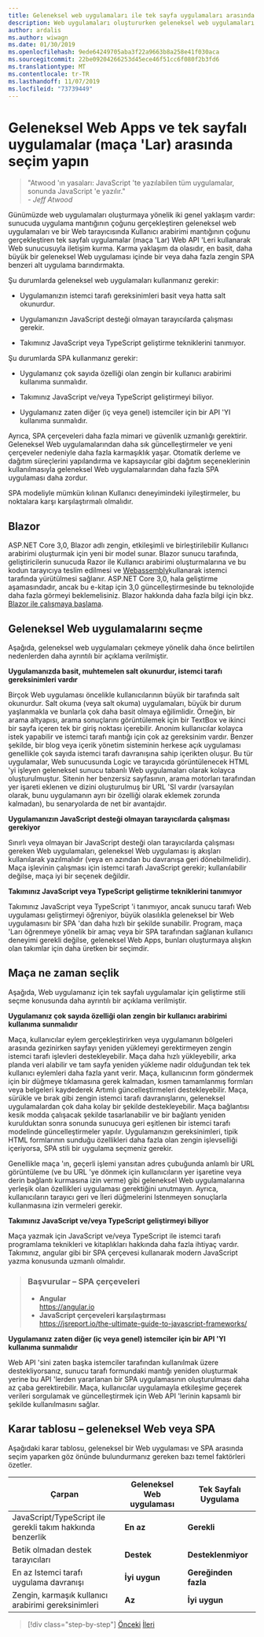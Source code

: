```yaml
---
title: Geleneksel web uygulamaları ile tek sayfa uygulamaları arasında seçim yapma
description: Web uygulamaları oluştururken geleneksel web uygulamaları ve tek sayfalı uygulamalar (maça 'Lar) arasından seçim yapmayı öğrenin.
author: ardalis
ms.author: wiwagn
ms.date: 01/30/2019
ms.openlocfilehash: 9ede64249705aba3f22a9663b8a258e41f030aca
ms.sourcegitcommit: 22be09204266253d45ece46f51cc6f080f2b3fd6
ms.translationtype: MT
ms.contentlocale: tr-TR
ms.lasthandoff: 11/07/2019
ms.locfileid: "73739449"
---
```

# <a name="choose-between-traditional-web-apps-and-single-page-apps-spas"></a>Geleneksel Web Apps ve tek sayfalı uygulamalar (maça 'Lar) arasında seçim yapın

> "Atwood 'ın yasaları: JavaScript 'te yazılabilen tüm uygulamalar, sonunda JavaScript 'e yazılır."  
> _\- Jeff Atwood_

Günümüzde web uygulamaları oluşturmaya yönelik iki genel yaklaşım vardır: sunucuda uygulama mantığının çoğunu gerçekleştiren geleneksel web uygulamaları ve bir Web tarayıcısında Kullanıcı arabirimi mantığının çoğunu gerçekleştiren tek sayfalı uygulamalar (maça 'Lar) Web API 'Leri kullanarak Web sunucusuyla iletişim kurma. Karma yaklaşım da olasıdır, en basit, daha büyük bir geleneksel Web uygulaması içinde bir veya daha fazla zengin SPA benzeri alt uygulama barındırmakta.

Şu durumlarda geleneksel web uygulamaları kullanmanız gerekir:

- Uygulamanızın istemci tarafı gereksinimleri basit veya hatta salt okunurdur.

- Uygulamanızın JavaScript desteği olmayan tarayıcılarda çalışması gerekir.

- Takımınız JavaScript veya TypeScript geliştirme tekniklerini tanımıyor.

Şu durumlarda SPA kullanmanız gerekir:

- Uygulamanız çok sayıda özelliği olan zengin bir kullanıcı arabirimi kullanıma sunmalıdır.

- Takımınız JavaScript ve/veya TypeScript geliştirmeyi biliyor.

- Uygulamanız zaten diğer (iç veya genel) istemciler için bir API 'YI kullanıma sunmalıdır.

Ayrıca, SPA çerçeveleri daha fazla mimari ve güvenlik uzmanlığı gerektirir. Geleneksel Web uygulamalarından daha sık güncelleştirmeler ve yeni çerçeveler nedeniyle daha fazla karmaşıklık yaşar. Otomatik derleme ve dağıtım süreçlerini yapılandırma ve kapsayıcılar gibi dağıtım seçeneklerinin kullanılmasıyla geleneksel Web uygulamalarından daha fazla SPA uygulaması daha zordur.

SPA modeliyle mümkün kılınan Kullanıcı deneyimindeki iyileştirmeler, bu noktalara karşı karşılaştırmalı olmalıdır.

## <a name="blazor"></a>Blazor

ASP.NET Core 3,0, Blazor adlı zengin, etkileşimli ve birleştirilebilir Kullanıcı arabirimi oluşturmak için yeni bir model sunar. Blazor sunucu tarafında, geliştiricilerin sunucuda Razor ile Kullanıcı arabirimi oluşturmalarına ve bu kodun tarayıcıya teslim edilmesi ve [Webassembly](https://webassembly.org/)kullanarak istemci tarafında yürütülmesi sağlanır. ASP.NET Core 3,0, hala geliştirme aşamasındadır, ancak bu e-kitap için 3,0 güncelleştirmesinde bu teknolojide daha fazla görmeyi beklemelisiniz. Blazor hakkında daha fazla bilgi için bkz. [Blazor ile çalışmaya başlama](https://blazor.net/docs/get-started.html).

## <a name="when-to-choose-traditional-web-apps"></a>Geleneksel Web uygulamalarını seçme

Aşağıda, geleneksel web uygulamaları çekmeye yönelik daha önce belirtilen nedenlerden daha ayrıntılı bir açıklama verilmiştir.

**Uygulamanızda basit, muhtemelen salt okunurdur, istemci tarafı gereksinimleri vardır**

Birçok Web uygulaması öncelikle kullanıcılarının büyük bir tarafında salt okunurdur. Salt okuma (veya salt okuma) uygulamaları, büyük bir durum yaşlanmakla ve bunlarla çok daha basit olmaya eğilimlidir. Örneğin, bir arama altyapısı, arama sonuçlarını görüntülemek için bir TextBox ve ikinci bir sayfa içeren tek bir giriş noktası içerebilir. Anonim kullanıcılar kolayca istek yapabilir ve istemci tarafı mantığı için çok az gereksinim vardır. Benzer şekilde, bir blog veya içerik yönetim sisteminin herkese açık uygulaması genellikle çok sayıda istemci tarafı davranışına sahip içerikten oluşur. Bu tür uygulamalar, Web sunucusunda Logic ve tarayıcıda görüntülenecek HTML 'yi işleyen geleneksel sunucu tabanlı Web uygulamaları olarak kolayca oluşturulmuştur. Sitenin her benzersiz sayfasının, arama motorları tarafından yer işareti eklenen ve dizini oluşturulmuş bir URL 'SI vardır (varsayılan olarak, bunu uygulamanın ayrı bir özelliği olarak eklemek zorunda kalmadan), bu senaryolarda de net bir avantajdır.

**Uygulamanızın JavaScript desteği olmayan tarayıcılarda çalışması gerekiyor**

Sınırlı veya olmayan bir JavaScript desteği olan tarayıcılarda çalışması gereken Web uygulamaları, geleneksel Web uygulaması iş akışları kullanılarak yazılmalıdır (veya en azından bu davranışa geri dönebilmelidir). Maça işlevinin çalışması için istemci tarafı JavaScript gerekir; kullanılabilir değilse, maça iyi bir seçenek değildir.

**Takımınız JavaScript veya TypeScript geliştirme tekniklerini tanımıyor**

Takımınız JavaScript veya TypeScript 'i tanımıyor, ancak sunucu tarafı Web uygulaması geliştirmeyi öğreniyor, büyük olasılıkla geleneksel bir Web uygulamasını bir SPA 'dan daha hızlı bir şekilde sunabilir. Program, maça 'Ları öğrenmeye yönelik bir amaç veya bir SPA tarafından sağlanan kullanıcı deneyimi gerekli değilse, geleneksel Web Apps, bunları oluşturmaya alışkın olan takımlar için daha üretken bir seçimdir.

## <a name="when-to-choose-spas"></a>Maça ne zaman seçlik

Aşağıda, Web uygulamanız için tek sayfalı uygulamalar için geliştirme stili seçme konusunda daha ayrıntılı bir açıklama verilmiştir.

**Uygulamanız çok sayıda özelliği olan zengin bir kullanıcı arabirimi kullanıma sunmalıdır**

Maça, kullanıcılar eylem gerçekleştirirken veya uygulamanın bölgeleri arasında gezinirken sayfayı yeniden yüklemeyi gerektirmeyen zengin istemci tarafı işlevleri destekleyebilir. Maça daha hızlı yükleyebilir, arka planda veri alabilir ve tam sayfa yeniden yükleme nadir olduğundan tek tek kullanıcı eylemleri daha fazla yanıt verir. Maça, kullanıcının form göndermek için bir düğmeye tıklamasına gerek kalmadan, kısmen tamamlanmış formları veya belgeleri kaydederek Artımlı güncelleştirmeleri destekleyebilir. Maça, sürükle ve bırak gibi zengin istemci tarafı davranışlarını, geleneksel uygulamalardan çok daha kolay bir şekilde destekleyebilir. Maça bağlantısı kesik modda çalışacak şekilde tasarlanabilir ve bir bağlantı yeniden kurulduktan sonra sonunda sunucuya geri eşitlenen bir istemci tarafı modelinde güncelleştirmeler yapılır. Uygulamanızın gereksinimleri, tipik HTML formlarının sunduğu özellikleri daha fazla olan zengin işlevselliği içeriyorsa, SPA stili bir uygulama seçmeniz gerekir.

Genellikle maça 'ın, geçerli işlemi yansıtan adres çubuğunda anlamlı bir URL görüntüleme (ve bu URL 'ye dönmek için kullanıcıların yer işaretine veya derin bağlantı kurmasına izin verme) gibi geleneksel Web uygulamalarına yerleşik olan özellikleri uygulaması gerektiğini unutmayın. Ayrıca, kullanıcıların tarayıcı geri ve İleri düğmelerini Istenmeyen sonuçlarla kullanmasına izin vermeleri gerekir.

**Takımınız JavaScript ve/veya TypeScript geliştirmeyi biliyor**

Maça yazmak için JavaScript ve/veya TypeScript ile istemci tarafı programlama teknikleri ve kitaplıkları hakkında daha fazla ihtiyaç vardır. Takımınız, angular gibi bir SPA çerçevesi kullanarak modern JavaScript yazma konusunda uzmanlı olmalıdır.

> ### <a name="references--spa-frameworks"></a>Başvurular – SPA çerçeveleri
>
> - **Angular**  
>   <https://angular.io>
> - **JavaScript çerçeveleri karşılaştırması**  
>   <https://jsreport.io/the-ultimate-guide-to-javascript-frameworks/>

**Uygulamanız zaten diğer (iç veya genel) istemciler için bir API 'YI kullanıma sunmalıdır**

Web API 'sini zaten başka istemciler tarafından kullanılmak üzere destekliyorsanız, sunucu tarafı formundaki mantığı yeniden oluşturmak yerine bu API 'lerden yararlanan bir SPA uygulamasının oluşturulması daha az çaba gerektirebilir. Maça, kullanıcılar uygulamayla etkileşime geçerek verileri sorgulamak ve güncelleştirmek için Web API 'lerinin kapsamlı bir şekilde kullanılmasını sağlar.

## <a name="decision-table--traditional-web-or-spa"></a>Karar tablosu – geleneksel Web veya SPA

Aşağıdaki karar tablosu, geleneksel bir Web uygulaması ve SPA arasında seçim yaparken göz önünde bulundurmanız gereken bazı temel faktörleri özetler.

| **Çarpan**                                           | **Geleneksel Web uygulaması** | **Tek Sayfalı Uygulama** |
| ---------------------------------------------------- | ----------------------- | --------------------------- |
| JavaScript/TypeScript ile gerekli takım hakkında benzerlik | **En az**             | **Gerekli**                |
| Betik olmadan destek tarayıcıları                   | **Destek**           | **Desteklenmiyor**           |
| En az Istemci tarafı uygulama davranışı             | **İyi uygun**         | **Gereğinden fazla**                |
| Zengin, karmaşık kullanıcı arabirimi gereksinimleri            | **Az**             | **İyi uygun**             |

>[!div class="step-by-step"]
>[Önceki](modern-web-applications-characteristics.md)
>[İleri](architectural-principles.md)

